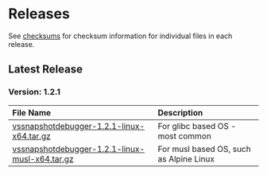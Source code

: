# Releases

See [checksums](https://github.com/microsoft/vssnapshotdebugger-docker/blob/master/CHECKSUMS) for checksum information for individual files in each release.

## Latest Release

### Version: 1.2.1
File Name | Description
:---------|:-----------
[vssnapshotdebugger-1.2.1-linux-x64.tar.gz](https://aka.ms/vssnapshotdebugger/release/1.2.1/vssnapshotdebugger-1.2.1-linux-x64.tar.gz) | For glibc based OS - most common
[vssnapshotdebugger-1.2.1-linux-musl-x64.tar.gz](https://aka.ms/vssnapshotdebugger/release/1.2.1/vssnapshotdebugger-1.2.1-linux-musl-x64.tar.gz) | For musl based OS, such as Alpine Linux
